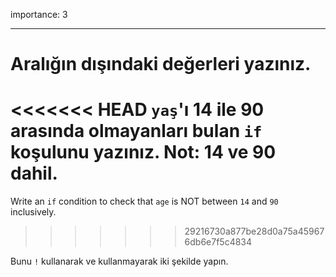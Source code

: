 importance: 3

---

# Aralığın dışındaki değerleri yazınız.

<<<<<<< HEAD
`yaş`'ı 14 ile 90 arasında olmayanları bulan `if` koşulunu yazınız. Not: 14 ve 90 dahil.
=======
Write an `if` condition to check that `age` is NOT between `14` and `90` inclusively.
>>>>>>> 29216730a877be28d0a75a459676db6e7f5c4834

Bunu `!` kullanarak ve kullanmayarak iki şekilde yapın.
